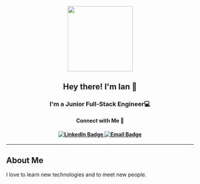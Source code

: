 <div id="header" align="center">
  <img src="https://media.giphy.com/media/CuuSHzuc0O166MRfjt/giphy.gif" width="175"/>
  <h2>Hey there! I'm Ian 👋</h2>
  <h3>I'm a Junior Full-Stack Engineer💻</h3>
  <h4>Connect with Me 🤝<h4>
  <div id="badges">
    <a href="https://www.linkedin.com/in/ross-ian28/">
      <img src="https://img.shields.io/badge/LinkedIn-blue?style=for-the-badge&logo=linkedin&logoColor=white" alt="LinkedIn Badge"/>
    </a>
    <a href="ianross.codes@gmail.com">
      <img src="https://img.shields.io/badge/Email-orange?style=for-the-badge&logoColor=white" alt="Email Badge"/>
    </a>
  </div>
</div>
<hr>
<div id="body">
  <h2>About Me</h2>
  <p>I love to learn new technologies and to meet new people. </p>
</div>
